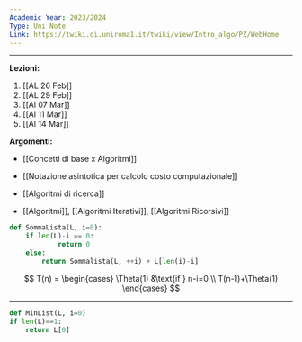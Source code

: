 ```yaml
---
Academic Year: 2023/2024
Type: Uni Note
Link: https://twiki.di.uniroma1.it/twiki/view/Intro_algo/PZ/WebHome
---
```

---
**Lezioni:**
1. [[AL 26 Feb]]
2. [[AL 29 Feb]]
3. [[Al 07 Mar]]
4. [[Al 11 Mar]]
5. [[Al 14 Mar]]

**Argomenti:**
- [[Concetti di base x Algoritmi]]
- [[Notazione asintotica per calcolo costo computazionale]]
- [[Algoritmi di ricerca]]

- [[Algoritmi]], [[Algoritmi Iterativi]], [[Algoritmi Ricorsivi]]

```python
def SommaLista(L, i=0):
	if len(L)-i == 0:
			return 0
	else:
		return Sommalista(L, ++i) + L[len(i)-i]
```

$$
T(n) = \begin{cases}
\Theta(1) &\text{if } n-i=0 \\
T(n-1)+\Theta(1)
\end{cases}
$$

---
```python
def MinList(L, i=0)
if len(L)==1:
	return L[0]
	
	
```

